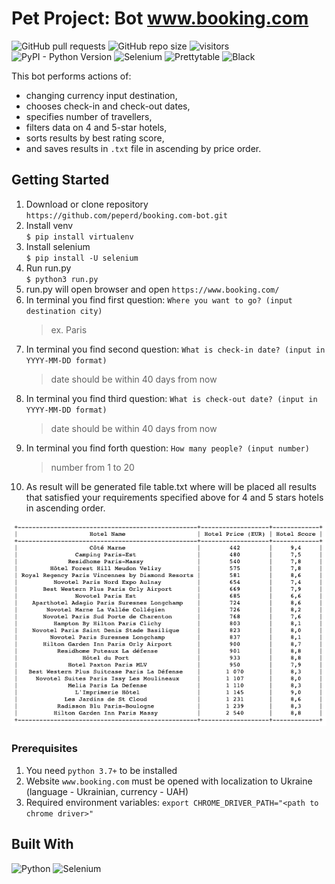 # Pet Project: Bot www.booking.com

![GitHub pull requests](https://img.shields.io/github/issues-pr/peperd/booking?logo=GIthub)
![GitHub repo size](https://img.shields.io/github/repo-size/peperd/booking?logo=Github)
![visitors](https://visitor-badge.glitch.me/badge?page_id=https://github.com/peperd/booking&left_color=green&right_color=red)
![PyPI - Python Version](https://img.shields.io/pypi/pyversions/scrapy)
![Selenium](https://img.shields.io/badge/Selenium-webdriver-green?style=plastic&logo=Selenium)
![Prettytable](https://img.shields.io/badge/PrettyTable-yelloegreen?style=plastic&logo=prettytable)
![Black](https://img.shields.io/badge/code_style-black-black)

This bot performs actions of: </br> 
- changing currency input destination, 
- chooses check-in and check-out dates, 
- specifies number of 
travellers, 
- filters data on 4 and 5-star hotels, 
- sorts results by best rating score,
- and saves results in `.txt` file in ascending by price order.

## Getting Started

1. Download or clone repository </br> `https://github.com/peperd/booking.com-bot.git`
2. Install venv </br> `$ pip install virtualenv`
3. Install selenium </br> `$ pip install -U selenium`
4. Run run.py </br> `$ python3 run.py`
5. run.py will open browser and open `https://www.booking.com/`
6. In terminal you find first question: `Where you want to go? (input destination city)`
    > ex. Paris
7. In terminal you find second question: `What is check-in date? (input in YYYY-MM-DD format)`
    > date should be within 40 days from now
8. In terminal you find third question: `What is check-out date? (input in YYYY-MM-DD format)`
    > date should be within 40 days from now
9. In terminal you find forth question: `How many people? (input number)`
    > number from 1 to 20
10. As result will be generated file table.txt where will be placed all results
   that satisfied your requirements specified above for 4 and 5 stars hotels in ascending order.

![table](table.png)

### Prerequisites
1. You need `python 3.7+` to be installed
2. Website `www.booking.com` must be opened with localization to Ukraine (language - Ukrainian, currency - UAH)
3. Required environment variables: `export CHROME_DRIVER_PATH="<path to chrome driver>"`

## Built With

![Python](https://img.shields.io/badge/Python-3.9-informational?style=for-the-badge&logo=Python)
![Selenium](https://img.shields.io/badge/Selenium-4.0-green?style=for-the-badge&logo=Selenium)

